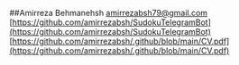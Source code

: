 ##Amirreza Behmanehsh
amirrezabsh79@gmail.com
[https://github.com/amirrezabsh/SudokuTelegramBot](https://github.com/amirrezabsh/SudokuTelegramBot)
[https://github.com/amirrezabsh/.github/blob/main/CV.pdf](https://github.com/amirrezabsh/.github/blob/main/CV.pdf)
